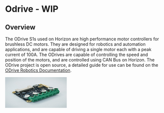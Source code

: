 # Odrive - WIP

## Overview

The ODrive S1s used on Horizon are high performance motor controllers for brushless DC motors. They are designed for robotics and automation applications, and are capable of driving a single motor each with a peak current of 100A. The ODrives are capable of controlling the speed and position of the motors, and are controlled using CAN Bus on Horizon. The ODrive project is open source, a detailed guide for use can be found on the [ODrive Robotics Documentation](https://docs.odriverobotics.com/).


<img src=".\assets\OdriveS1.jpg" width="200" height="100">
